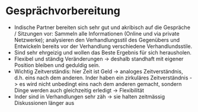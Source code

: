 # Gesprächvorbereitung

- Indische Partner bereiten sich sehr gut und akribisch auf die Gespräche / Sitzungen vor: Sammeln alle Informationen (Online und via private Netzwerke); analysieren den Verhandlungsstil des Gegenübers und Entwickeln bereits vor der Verhandlung verschiedene Verhandlundsstile.
- Sind sehr ehrgeizig und wollen das Beste Ergebnis für sich herausholen.
- Flexibel und ständig Veränderungen -> deshalb standhaft mit eigener Position bleiben und geduldig sein.
- Wichtig Zeitverständis: hier Zeit ist Geld -> analoges Zeitverständnis, d.h. eins nach dem anderen. Inder haben ein zirkuläres Zeitverständnis -> es wird nicht unbedingt eins nach dem anderen gemacht, sondern Dinge werden auch gleichzeitig erledigt -> Flexibilität
- Inder sind in Verhandlungen sehr zäh -> sie halten zeitmässig Diskussionen länger aus
